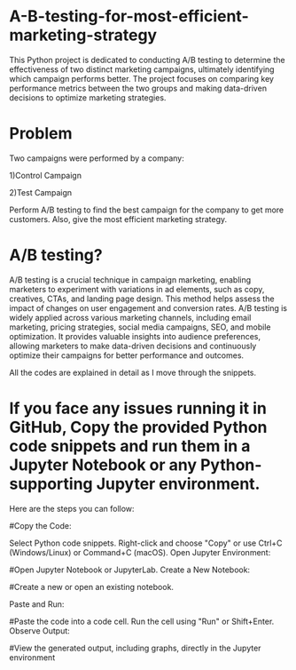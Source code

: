 # A-B-testing-for-most-efficient-marketing-strategy
This Python project is dedicated to conducting A/B testing to determine the effectiveness of two distinct marketing campaigns, ultimately identifying which campaign performs better. The project focuses on comparing key performance metrics between the two groups and making data-driven decisions to optimize marketing strategies.

# Problem
Two campaigns were performed by a company:

1)Control Campaign

2)Test Campaign

Perform A/B testing to find the best campaign for the company to get more customers. Also, give the most efficient marketing strategy.

# A/B testing?
A/B testing is a crucial technique in campaign marketing, enabling marketers to experiment with variations in ad elements, such as copy, creatives, CTAs, and landing page design. This method helps assess the impact of changes on user engagement and conversion rates. A/B testing is widely applied across various marketing channels, including email marketing, pricing strategies, social media campaigns, SEO, and mobile optimization. It provides valuable insights into audience preferences, allowing marketers to make data-driven decisions and continuously optimize their campaigns for better performance and outcomes.

All the codes are explained in detail as I move through the snippets.

# If you face any issues running it in GitHub, Copy the provided Python code snippets and run them in a Jupyter Notebook or any Python-supporting Jupyter environment.

Here are the steps you can follow:

#Copy the Code:

Select Python code snippets.
Right-click and choose "Copy" or use Ctrl+C (Windows/Linux) or Command+C (macOS).
Open Jupyter Environment:

#Open Jupyter Notebook or JupyterLab.
Create a New Notebook:

#Create a new or open an existing notebook.

Paste and Run:

#Paste the code into a code cell.
Run the cell using "Run" or Shift+Enter.
Observe Output:

#View the generated output, including graphs, directly in the Jupyter environment
